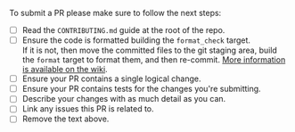 <!-- Thank you for contributing to osquery! -->

To submit a PR please make sure to follow the next steps:

- [ ] Read the `CONTRIBUTING.md` guide at the root of the repo.
- [ ] Ensure the code is formatted building the `format_check` target.  
      If it is not, then move the committed files to the git staging area,
      build the `format` target to format them, and then re-commit.
      [More information is available on the wiki](https://osquery.readthedocs.io/en/latest/development/building/#formatting-the-code).
- [ ] Ensure your PR contains a single logical change.
- [ ] Ensure your PR contains tests for the changes you're submitting.
- [ ] Describe your changes with as much detail as you can.
- [ ] Link any issues this PR is related to.
- [ ] Remove the text above.

<!--

The PR will be reviewed by an osquery committer.
Here are some common things we look for:

- Common utilities within `./osquery/utils` are used where appropriate (avoid reinventions).
- Modern C++ structures and patterns are used whenever possible.
- No memory or file descriptor leaks, please check all early-return and destructors.
- No explicit casting, such as `return (int)my_var`, instead use `static_cast`.
- The minimal amount of includes are used, only include what you use.
- Comments for methods, structures, and classes follow our common patterns.
- `Status` and `LOG(N)` messages do not use punctuation or contractions.
- The code mostly looks and feels similar to the existing codebase.

-->